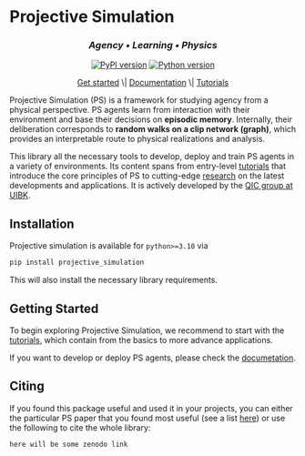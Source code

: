 Projective Simulation
================

<!-- WARNING: THIS FILE WAS AUTOGENERATED! DO NOT EDIT! -->
<h3 align="center">
<em>Agency • Learning • Physics</em>
</h3>
<p align="center">
<a href="https://badge.fury.io/py/projective_simulation"><img src="https://badge.fury.io/py/projective_simulation.svg" alt="PyPI version"></a>
<a href="https://badge.fury.io/py/projective_simulation"><img src="https://img.shields.io/badge/python-3.10-red" alt="Python version"></a>
</p>
<p align="center">
<a href="https://qic-ibk.github.io/projective_simulation/">Get
started</a> \|
<a href="https://qic-ibk.github.io/projective_simulation/lib_nbs/index_docs.html">Documentation</a>
\|
<a href="https://qic-ibk.github.io/projective_simulation/tutorials/index_tutorials.html">Tutorials</a>
</p>

Projective Simulation (PS) is a framework for studying agency from a
physical perspective. PS agents learn from interaction with their
environment and base their decisions on **episodic memory**. Internally,
their deliberation corresponds to **random walks on a clip network
(graph)**, which provides an interpretable route to physical
realizations and analysis.

This library all the necessary tools to develop, deploy and train PS
agents in a variety of environments. Its content spans from entry-level
[tutorials](tutorials/index_tutorials.ipynb) that introduce the core
principles of PS to cutting-edge [research](webpage/research.ipynb) on
the latest developments and applications. It is actively developed by
the [QIC group at UIBK](https://www.uibk.ac.at/en/th-physik/qic-group/).

## Installation

Projective simulation is available for `python>=3.10` via

``` python
pip install projective_simulation
```

This will also install the necessary library requirements.

## Getting Started

To begin exploring Projective Simulation, we recommend to start with the
[tutorials](tutorials/index_tutorials.ipynb), which contain from the
basics to more advance applications.

If you want to develop or deploy PS agents, please check the
[documetation](lib_nbs/index_docs.ipynb).

## Citing

If you found this package useful and used it in your projects, you can
either the particular PS paper that you found most useful (see a list
[here](figs/PS_mindmap.html)) or use the following to cite the whole
library:

``` python
here will be some zenodo link
```
